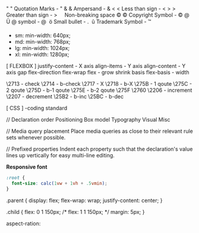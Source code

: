 &#34; &quot; Quotation Marks - "
&#38; &amp; Ampersand - &
&#60; &lt; Less than sign - <
&#62; &gt; Greater than sign - >
&#160; &nbsp; Non-breaking space 
&#169; &copy; Copyright Symbol - ©
&#64; &Uuml; @ symbol - @
&#149; &ouml; Small bullet - .
&#153; &ucirc; Trademark Symbol - ™


 * sm: min-width: 640px;
 * md: min-width: 768px;
 * lg: min-width: 1024px;
 * xl: min-width: 1280px;

 [ FLEXBOX ]
justify-content - X axis
align-items - Y axis
align-content - Y axis gap
flex-direction
flex-wrap
flex - grow shrink basis
flex-basis - width


\2713 - check
\2714 - b-check
\2717 - X
\2718 - b-X
\275B - 1 qoute
\275C - 2 qoute
\275D - b-1 qoute
\275E - b-2 qoute
\275F
\2760
\2206 - increment
\2207 - decrement
\25B2 - b-inc
\25BC - b-dec


 [ CSS ] -coding standard

// Declaration order
Positioning
Box model
Typography
Visual
Misc

// Media query placement
Place media queries as close to their relevant rule sets whenever possible.

// Prefixed properties
Indent each property such that the declaration's value lines up vertically for easy multi-line editing.

**Responsive font**
```css
:root {
  font-size: calc(1vw + 1vh + .5vmin);
}
```
.parent {
  display: flex;
  flex-wrap: wrap;
  justify-content: center;
}

.child {
  flex: 0 1 150px;
  /* flex: 1 1 150px; */
  margin: 5px;
}

aspect-ration:

